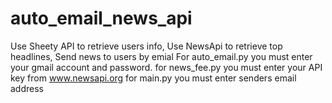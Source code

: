 # auto_email_news_api
Use Sheety API to retrieve users info, Use NewsApi to retrieve top headlines, Send news to users by emial
For auto_email.py you must enter your gmail account and password.
for news_fee.py you must enter your API key from www.newsapi.org
for main.py you must enter senders email address
